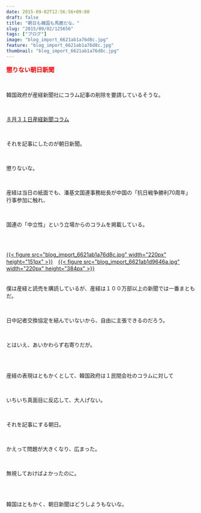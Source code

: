 ```yaml
---
date: 2015-09-02T12:56:56+09:00
draft: false
title: "朝日も韓国も馬鹿だな。"
slug: "2015/09/02/125656"
tags: ["ブログ"]
image: "blog_import_6621ab1a76d8c.jpg"
feature: "blog_import_6621ab1a76d8c.jpg"
thumbnail: "blog_import_6621ab1a76d8c.jpg"
---
```

<p><font color="#ff0000" size="3"><strong>懲りない朝日新聞</strong></font></p><br/><p>韓国政府が産経新聞社にコラム記事の削除を要請しているそうな。</p><br/><p><a href="http://www.sankei.com/world/news/150831/wor1508310008-n1.html" target="_blank">８月３１日産経新聞コラム</a><a href="http://www.sankei.com/world/news/150831/wor1508310008-n1.html"></a></p><br/><p>それを記事にしたのが朝日新聞。</p><br/><p>懲りないな。</p><br/><p>産経は当日の紙面でも、潘基文国連事務総長が中国の「抗日戦争勝利70周年」行事参加に触れ、</p><br/><p>国連の「中立性」という立場からのコラムを掲載している。</p><br/><p><br/><a href="blog_import_6621ab1be919a.jpg">{{< figure src="blog_import_6621ab1a76d8c.jpg" width="220px" height="151px" >}}</a>　<a href="blog_import_6621ab1f19c28.jpg">{{< figure src="blog_import_6621ab1d9646a.jpg" width="220px" height="384px" >}}</a><br/><br/><a href="o0800057513413638445.jpg"></a><br/>僕は産経と読売を購読しているが、産経は１００万部以上の新聞では一番まともだ。</p><br/><p>日中記者交換協定を結んでいないから、自由に主張できるのだろう。</p><br/><p>とはいえ、あいかわらず右寄りだが。</p><br/><p><br/>産経の表現はともかくとして、韓国政府は１民間会社のコラムに対して</p><br/><p>いちいち真面目に反応して、大人げない。</p><br/><p>それを記事にする朝日。</p><br/><p>かえって問題が大きくなり、広まった。</p><br/><p>無視しておけばよかったのに。</p><br/><p><br/>韓国はともかく、朝日新聞はどうしようもないな。</p>

